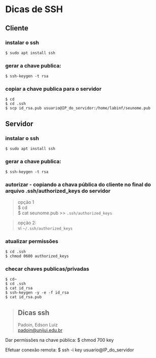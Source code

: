 # Dicas de SSH 




## Cliente 


### instalar o ssh

	$ sudo apt install ssh

### gerar a chave publica:

	$ ssh-keygen -t rsa 


### copiar a chave publica para o servidor

	$ cd  
	$ cd .ssh  
	$ scp id_rsa.pub usuario@IP_do_servidor:/home/labinf/seunome.pub  





## Servidor 

### instalar o ssh

	$ sudo apt install ssh

### gerar a chave publica:

	$ ssh-keygen -t rsa 


### autorizar - copiando a chava pública do cliente no final do arquivo .ssh/authorized_keys do servidor

> 	opção 1    
	$ cd    
	$ cat seunome.pub >> `.ssh/authorized_keys`    

>	opção 2:  
	vi `~/.ssh/authorized_keys`    


###	atualizar permissões
	$ cd .ssh
	$ chmod 0600 authorized_keys



###	checar chaves publicas/privadas 
	$ cd~  
	$ cd .ssh
	$ cat id_rsa  	
	$ ssh-keygen -y -e -f id_rsa
	$ cat id_rsa.pub




> ## Dicas ssh  
> Padoin, Edson Luiz  
> padoin@unijui.edu.br





Dar permissões na chave pública:
$	chmod 700 key


Efetuar conexão remota:
$	ssh -i key usuario@IP_do_servidor

